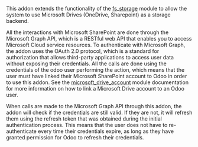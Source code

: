 This addon extends the functionality of the [fs_storage](https://github.com/OCA/storage/tree/18.0/fs_storage) module to allow the system to use Microsoft Drives (OneDrive, Sharepoint) as a storage backend.

All the interactions with Microsoft SharePoint are done through the Microsoft Graph API, which is a RESTful web API that enables you to access Microsoft Cloud service resources. To authenticate with Microsoft Graph, the addon uses the OAuth 2.0 protocol, which is a standard for authorization that allows third-party applications to access user data without exposing their credentials. All the calls are done using the credentials of the odoo user performing the action, which means that the user must have linked their Microsoft SharePoint account to Odoo in order to use this addon. See the [microsoft_drive_account](https://github.com/OCA/storage/tree/18.0/microsoft_drive_account) module documentation for more information on how to link a Microsoft Drive account to an Odoo user.

When calls are made to the Microsoft Graph API through this addon, the addon will check if the credentials are still valid. If they are not, it will refresh them using the refresh token that was obtained during the initial authentication process. This means that the user does not have to re-authenticate every time their credentials expire, as long as they have granted permission for Odoo to refresh their credentials.
